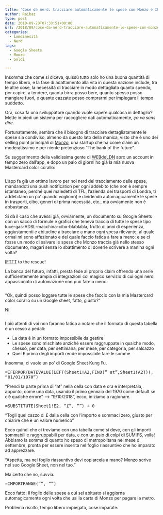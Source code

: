 ```yaml
---
title: 'Cose da nerd: tracciare automaticamente le spese con Monzo e IFTTT'
author: Raibaz
type: post
date: 2018-09-20T07:30:51+00:00
url: /2018/09/cose-da-nerd-tracciare-automaticamente-le-spese-con-monzo-e-ifttt/
categories:
  - Londinesità
  - Nerd
tags:
  - Google Sheets
  - Monzo
  - Soldi

---
```

Insomma che come si diceva, quissù tutto solo ho una buona quantità di tempo libero, e la fase di adattamento alla vita in questa nazione include, tra le altre cose, la necessità di tracciare in modo dettagliato quanto spendo, per capire, a tendere, quanta birra posso bere, quanto spesso posso mangiare fuori, e quante cazzate posso comprarmi per impiegare il tempo suddetto.

Ora, cosa fa uno sviluppatore quando vuole sapere qualcosa in dettaglio? Mette in piedi un sistema per raccogliere dati automaticamente, _ça va sans dire._

Fortunatamente, sembra che il bisogno di tracciare dettagliatamente le spese sia condiviso, almeno da questo lato della manica, visto che è uno dei selling point principali di [Monzo][1], una startup che ha come claim un moderatissimo e per niente pretenzioso &#8220;The bank of the future&#8221;.

Su suggerimento della validissima gente di [WEBdeLDN][2] apro un account in tempo zero dall&#8217;app, e dopo un paio di giorni ho già la mia nuova Mastercard color corallo:

<div class="wp-block-image">
  <figure class="aligncenter"><img src="https://raibaz.it/wp-content/uploads/2018/09/Schermata-2018-09-17-alle-22.09.37.png" alt="" class="wp-image-33" srcset="https://www.raibaz.it/wp-content/uploads/2018/09/Schermata-2018-09-17-alle-22.09.37.png 656w, https://www.raibaz.it/wp-content/uploads/2018/09/Schermata-2018-09-17-alle-22.09.37-300x192.png 300w" sizes="(max-width: 656px) 100vw, 656px" /></figure>
</div>

L&#8217;app fa già un ottimo lavoro per noi nerd del tracciamento delle spese, mandandoti una push notification per ogni addebito (che non è sempre istantaneo, perché quei maledetti di TFL, l&#8217;azienda dei trasporti di Londra, ti addebitano un po&#8217; quando vogliono) e dividendo automagicamente le spese in trasporti, cibo, generi di prima necessità, etc., ma ovviamente non è abbastanza.

Si dà il caso che avessi già, ovviamente, un documento su Google Sheets con un sacco di formule e grafici che teneva traccia di tutte le spese tipo luce-gas-ADSL-macchina-cibo-blablabla, frutto di anni di esperienza, aggiustamenti e abitudine a tracciare a mano ogni spesa rilevante, al quale ormai mi sono affezionato e del quale faccio fatica a fare a meno: e se ci fosse un modo di salvare le spese che Monzo traccia già nello stesso documento, magari senza lo sbattimento di doverle scrivere a manina ogni volta?

[IFTTT][3] to the rescue!

La banca del futuro, infatti, presta fede al proprio claim offrendo una serie sufficientemente ampia di integrazioni col magico servizio di cui ogni nerd appassionato di automazione non può fare a meno:

<div class="wp-block-image">
  <figure class="aligncenter"><img src="https://raibaz.it/wp-content/uploads/2018/09/Schermata-2018-09-17-alle-22.18.39.png" alt="" class="wp-image-34" srcset="https://www.raibaz.it/wp-content/uploads/2018/09/Schermata-2018-09-17-alle-22.18.39.png 808w, https://www.raibaz.it/wp-content/uploads/2018/09/Schermata-2018-09-17-alle-22.18.39-235x300.png 235w, https://www.raibaz.it/wp-content/uploads/2018/09/Schermata-2018-09-17-alle-22.18.39-768x981.png 768w, https://www.raibaz.it/wp-content/uploads/2018/09/Schermata-2018-09-17-alle-22.18.39-802x1024.png 802w" sizes="(max-width: 808px) 100vw, 808px" /></figure>
</div>

&#8220;Ok, quindi posso loggare tutte le spese che faccio con la mia Mastercard color corallo su un Google sheet, fatto, giusto?&#8221;

Ni.<figure class="wp-block-image">

<img src="https://raibaz.it/wp-content/uploads/2018/09/Schermata-2018-09-17-alle-22.20.26.png" alt="" class="wp-image-35" srcset="https://www.raibaz.it/wp-content/uploads/2018/09/Schermata-2018-09-17-alle-22.20.26.png 1310w, https://www.raibaz.it/wp-content/uploads/2018/09/Schermata-2018-09-17-alle-22.20.26-300x102.png 300w, https://www.raibaz.it/wp-content/uploads/2018/09/Schermata-2018-09-17-alle-22.20.26-768x261.png 768w, https://www.raibaz.it/wp-content/uploads/2018/09/Schermata-2018-09-17-alle-22.20.26-1024x349.png 1024w" sizes="(max-width: 1310px) 100vw, 1310px" /> </figure> 

I più attenti di voi non faranno fatica a notare che il formato di questa tabella è un cesso a pedali:

  * La data è in un formato impossibile da gestire
  * Le spese sono mischiate anzichè essere raggruppate in qualche modo, chessò, per data, per settimana, per mese, per categoria, per salcazzo
  * Quel £ prima degli importi rende impossibile fare le somme

Insomma, ci vuole un po&#8217; di Google Sheet Kung Fu.

<p style="font-family: monospace">
  =IFERROR(DATEVALUE(LEFT(Sheet1!A2,FIND(&#8221; at&#8221;,Sheet1!A2))), &#8220;01/01/1970&#8221;)
</p>

&#8220;Prendi la parte prima di &#8220;at&#8221; nella cella con data e ora e interpretala, appunto, come una data, usando il primo gennaio del 1970 come default se c&#8217;è qualche errore&#8221; &#8211;> &#8220;9/10/2018&#8221;, ecco, iniziamo a ragionare.

<p style="font-family: monospace">
  =SUBSTITUTE(Sheet1!E2, &#8220;£&#8221;, &#8220;&#8221;) + 0
</p>

&#8220;Togli quel cazzo di £ dalla cella con l&#8217;importo e sommaci zero, giusto per chiarire che è un valore numerico&#8221;

Ecco quindi che ci troviamo con una tabella come si deve, con gli importi sommabili e raggruppabili per data, e con un paio di colpi di [SUMIFS][4], voila! Abbiamo la somma di quanto ho speso di metropolitana nel mese di settembre, pronta per essere inserita nel foglio riassuntivo che ho imparato ad apprezzare.

&#8220;Aspetta, ma nel foglio riassuntivo devi copiarcela a mano? Monzo scrive nel suo Google Sheet, non nel tuo.&#8221; 

Ma certo che no, suvvia.

<p style="font-family: monospace">
  =IMPORTRANGE(&#8220;<url del google sheet dove scrive monzo e dove hai messo tutte le formule di cui sopra>&#8221;, &#8220;<cella dove hai salvato la somma delle spese di metro per il mese che ti interessa>&#8221;)
</p>

Ecco fatto: il foglio delle spese a cui sei abituato si aggiorna automagicamente ogni volta che usi la carta di Monzo per pagare la metro.

Problema risolto, tempo libero impiegato, cose imparate.

 [1]: https://monzo.com/
 [2]: http://webdeldn.rocks
 [3]: https://ifttt.com/
 [4]: https://support.google.com/docs/answer/3238496?hl=en